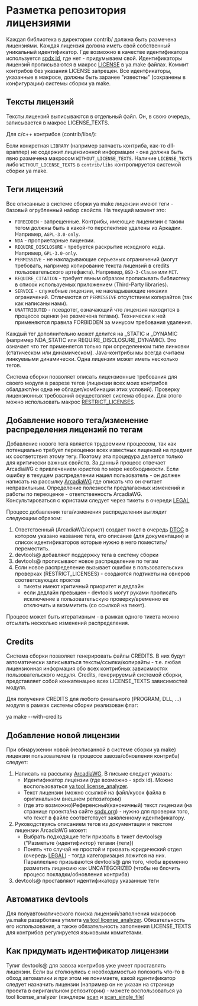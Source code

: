 # Разметка репозитория лицензиями

Каждая библиотека в директории contrib/ должна быть размечена лицензиями. Каждая лицензия должна иметь свой собственный уникальный идентификатор. Где возможно в качестве идентификатора используется [spdx id](https://spdx.org/licenses/), где нет - придумываем свой. Идентификаторы лицензий прописываются в макрос [LICENSE](https://docs.yandex-team.ru/ya-make/manual/common/macros#license) в ya.make файлах. Коммит контрибов без указания LICENSE запрещен. Все идентфикаторы, указанные в макросе, должны быть заранее "известны" (сохранены в конфигурации) системы сборки ya make.

## Тексты лицензий
Тексты лицензий выписываются в отдельный файл. Он, в свою очередь, записывается в макрос LICENSE_TEXTS.

Для с/c++ контрибов (contrib/libs/):

Если конкретная `LIBRARY` (например запчасть контриба, как-то dll-враппер) не содержит лицензионной информации - она должна быть явно размечена макросом `WITHOUT_LICENSE_TEXTS`. Наличие `LICENSE_TEXTS` либо `WITHOUT_LICENSE_TEXTS` в `contrib/libs` контролируется системой сборки ya make.

## Теги лицензий
Все описанные в системе сборки ya make лицензии имеют теги - базовый огрубленный набор свойств. На текущий момент это:

* `FORBIDDEN` - запрещенные. Контрибы, имеющие лиценизии с таким тегом должны быть в какой-то перспективе удалены из Аркадии. Например, `AGPL-3.0-only`.
* `NDA` - проприетарные лицензии.
* `REQUIRE_DISCLOSURE` - требуется раскрытие исходного кода. Например, `GPL-3.0-only`.
* `PERMISSIVE` - не накладывающие серьезных ограничений (могут требовать, например копирование текста лицензий в credits пользовательского артефакта). Например, `BSD-3-Clause` или `MIT`.
* `REQUIRE_CITATION` - требует явным образом прописывать библиотеку в список используемых приложением (Third-Party libraries).
* `SERVICE` - служебные лицензии, не накладывающие никаких ограничений. Отличаются от `PERMISSIVE` отсутствием копирайтов (так как написаны нами).
* `UNATTRIBUTED` - псевдотег, означающий что лицензия находится в процессе оценки (не размечена тегами). Технически к ней применяются правила FORBIDDEN за минусом требования удаления.

Каждый тег дополнительно может делится на _STATIC и _DYNAMIC (например NDA_STATIC или REQUIRE_DISCLOSURE_DYNAMIC). Это означает что тег применяется только при определенном типе линковки (статическом или динамическом). Java-контрибы мы всегда считаем линкуемыми динамически. Одна лицензия может иметь несколько тегов.

Система сборки позволяет описать лицензионные требования для своего модуля в разрезе тегов (лицензии всех моих контрибов обалдают/ни одна не обладет/комбинации этих условий). Проверку лицензионных требований осуществляет система сборки. Для этого можно использовать макрос [RESTRICT_LICENSES](https://docs.yandex-team.ru/ya-make/manual/common/macros#restrict_licenses).

## Добавление нового тега/изменение распределения лицензий по тегам
Добавление нового тега является трудоемким процессом, так как потенциально требует переоценки всех известных лицензий на предмет их соответствия этому тегу. Поэтому эта процедура делается только для критически важных свойств.
За данный процесс отвечает ArcadiaWG с привлечением юристов по мере необходимости. Если ошибку в текущем распределении нашел пользователь - он должен написать на рассылку [ArcadiaWG](https://ml.yandex-team.ru/lists/arcadia-wg/) где описать что он считает неправильным. Определение полезности предлагаемых изменений и работы по переоценке - ответственность ArcadiaWG. Консультироваться с юристами следует через тикеты в очереди [LEGAL](https://st.yandex-team.ru/createTicket?queue=LEGAL)

Процесс добавления тега/изменения распределения выглядит следующим образом:
1. Ответственный (ArcadiaWG/юрист) создает тикет в очередь [DTCC](https://st.yandex-team.ru/dtcc) в котором указано название тега, его описание (для документации) и список идентификаторов которые нужно в него поместить/переместить.
2. devtools@ добавляют поддержку тега в систему сборки
3. devtools@ прописывают новое распределение по тегам
4. Если новое распределение вызывает ошибки в пользовательских проверках (RESTRICT_LICENSES) - создаются подтикеты на овнеров соответсвующих проктов
    * тикеты имеют критичный приоритет и дедлайн
    * если дедлайн превышен - devtools могут руками прописать исключение в пользовательскую проверку/временно ее отключить и вкоммитить (со ссылкой на тикет).

Процесс может быть итеративным - в рамках одного тикета можно отсылать несколько изменений распределения.

## Credits
Система сборки позволяет генерировать файлы CREDITS. В них будут автоматически записываться тексты/ссылки/копирайты - т.е. любая лицензионная информация обо всех контрибных зависимостях пользовательского модуля. Credits, генерируемый системой сборки, представляет собой конкатенацию всех LICENSE_TEXTS зависимостей модуля.

Для получения CREDITS для любого финального (PROGRAM, DLL, ...) модуля в рамках системы сборки реализован флаг:

   ya make --with-credits

## Добавление новой лицензии
При обнаружении новой (неописанной в системе сборки ya make) лицензии пользователем (в процессе завоза/обновления контриба) следует:
1. Написать на рассылку [ArcadiaWG](https://ml.yandex-team.ru/lists/arcadia-wg/). В письме следует указать:
    * Идентификатор лицензии (где возможно - spdx id). Можно воспользоваться [ya tool license_analyzer](https://docs.yandex-team.ru/devtools/rules/contrib/licenses#ya-tool-license-analyzer).
    * Текст лицензии (можно ссылкой на файл/кусок файла в оригинальном внешнем репозитории)
    * (где это возможно)Референсный(каноничный) текст лицензии (на странице проекта/на сайте [spdx.org](https://spdx.org/licenses/)) - нужно для проверки того, что текст в файле соответствует заявленному идентификатору.
2. Руководствуясь описанием тегов из документации и текстом лицензии ArcadiaWG может:
    * Выбрать подходящие теги призвать в тикет devtools@ ("Разметьте {идентификтор} тегами {теги})
    * Понять что случай не простой и призвать юридический отдел (очередь [LEGAL](https://st.yandex-team.ru/createTicket?queue=LEGAL)) - тогда категоризация ложится на них. Параллельно призываются devtools@ для того, чтобы временно разметить лицензию как UNCATEGORIZED (чтобы не блочить процесс покладки/обновления контриба)
3. devtools@ проставляют идентификатору указанные теги

## Автоматика devtools
Для полуавтоматического поиска лицензий/заполнения макросов ya.make разарботана утилита [ya tool license_analyzer](https://docs.yandex-team.ru/devtools/rules/contrib/licenses#ya-tool-license-analyzer). Обязательность его использования, а также обязательность заполнения LICENSE_TEXTS для контрибов регулируется языковыми комитетами.

## Как придумать идентификатор лицензии
Тулиг devtools@ для завоза контрибов уже умеет проставлять лицензии. Если вы столкнулись с необходимостью положить что-то в обход автоматики и при этом не понимаете, какой идентификатор следует назначить лицензии (например он не указан на странице проекта в оириганльном репозитории) - можете воспользоваться ya tool license_analyzer (хэндлеры [scan](https://docs.yandex-team.ru/devtools/rules/contrib/licenses#scan) и [scan_single_file](https://docs.yandex-team.ru/devtools/rules/contrib/licenses#scan_single_file))

